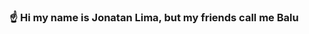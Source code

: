 ### ☝ Hi my name is Jonatan Lima, but my friends call me Balu

<!--
I'm a backend developer with Node.js, Docker, k8s, RabbitMQ, AWS, and other technologies.

Technically I enjoy large-scale systems architecture, microservices, bots, task automation, and observability. In relation to methodologies, I like TDD, DDD, BDD, Ports and adapters Architecture and Clean Architecture.

I like other programming languages like Rust, Golang, Lua, and C.

- Senior Backend Developer at [Delivery Much Brasil](https://www.deliverymuch.com.br).
- Writer in [dev.to](https://dev.to/jonatanlima).

<!--
## 📫 Contact Information

- [Email](mailto:jotanlima@gmail.com)
- [Linkedin](https://www.linkedin.com/in/jonatan-lima-977416102)

<h2 align="left">Languages and Tools</h3>
<p align="left">
  <a href="https://nodejs.org/en/" target="_blank"> <img src="./media/nodejs.svg" alt="nodejs" width="40" height="40"/> </a>
  <a href="https://www.rust-lang.org/" target="_blank"> <img src="./media/rust.svg" alt="rust" width="40" height="40"/> </a>
  <a href="https://go.dev/" target="_blank"> <img src="./media/go.svg" alt="golang" width="40" height="40"/> </a>
  <a href="https://www.lua.org/" target="_blank"> <img src="./media/lua.svg" alt="lua" width="40" height="40"/> </a>
  <a href="https://www.cprogramming.com/" target="_blank"><img src="./media/c.svg" alt="c" width="40" height="40"/></a>
  <a href="https://www.shellscript.sh/" target="_blank"><img src="./media/bash.svg" alt="bash" width="40" height="40"/></a>
  <a href="https://git-scm.com/" target="_blank"> <img src="./media/git.svg" alt="git" width="40" height="40"/> </a>
  <a href="https://neovim.io/" target="_blank"> <img src="./media/neovim.png" alt="neovim" width="40" height="40"/> </a>
  <a href="https://www.mongodb.com/" target="_blank"> <img src="./media/mongodb.svg" alt="mongodb" width="40" height="40"/> </a>
  <a href="https://www.mysql.com/" target="_blank"> <img src="./media/mysql.svg" alt="mysql" width="40" height="40"/> </a>
  <a href="https://www.docker.com" target="_blank"> <img src="./media/docker.svg" alt="docker" width="40" height="40"/> </a>
  <a href="https://kubernetes.io/" target="_blank"> <img src="./media/k8s.svg" alt="kubernetes" width="40" height="40"/> </a>
  <a href="https://aws.amazon.com/" target="_blank"> <img src="./media/aws.svg" alt="aws" width="40" height="40"/> </a>
</p>

## 🔥 My Stats

 <div style="overflow:hidden;">
       <img align="center" height="200" src="https://github-readme-stats.vercel.app/api/top-langs/?username=jdssl&theme=slateorange&count_private=true&layout=compact" />
    <br><br>
   <img align="center" height="200" src="http://github-readme-streak-stats.herokuapp.com?user=jdssl&theme=slateorange&layout=compact" />
</div> 
-->
